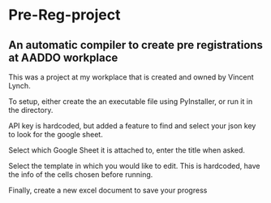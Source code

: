 # Pre-Reg-project
## An automatic compiler to create pre registrations at AADDO workplace

This was a project at my workplace that is created and owned by Vincent Lynch.

To setup, either create the an executable file using PyInstaller, or run it in the directory.

API key is hardcoded, but added a feature to find and select your json key to look for the google sheet.

Select which Google Sheet it is attached to, enter the title when asked.

Select the template in which you would like to edit. This is hardcoded, have the info of the cells chosen before running.

Finally, create a new excel document to save your progress

